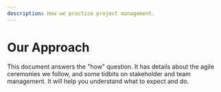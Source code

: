 ```yaml
---
description: How we practice project management.
---
```


# Our Approach

This document answers the "how" question. It has details about the agile ceremonies we follow, and some tidbits on stakeholder and team management. It will help you understand what to expect and do.
